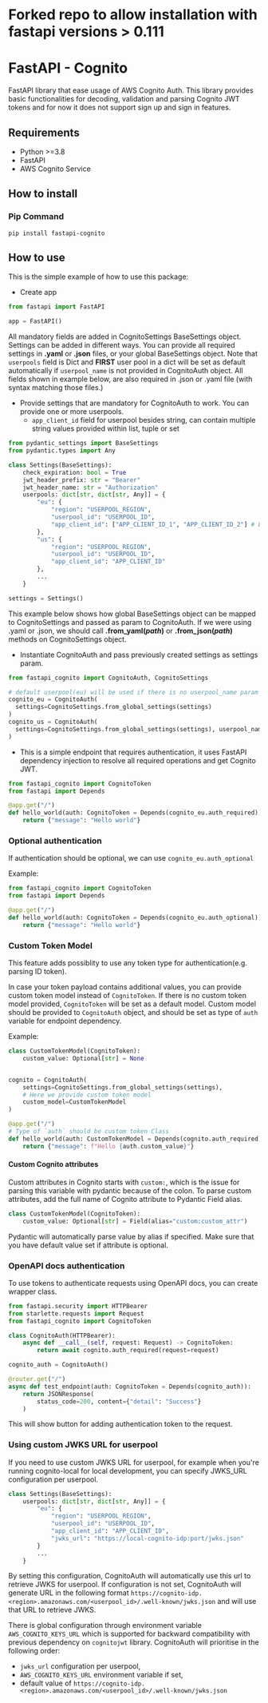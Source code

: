# Forked repo to allow installation with fastapi versions > 0.111

# FastAPI - Cognito
FastAPI library that ease usage of AWS Cognito Auth.
This library provides basic functionalities for decoding, validation and parsing
Cognito JWT tokens and for now it does not support sign up and sign in features.

## Requirements

* Python >=3.8
* FastAPI 
* AWS Cognito Service

## How to install
### Pip Command
```
pip install fastapi-cognito
```
## How to use
This is the simple example of how to use this package:
* Create app

```python
from fastapi import FastAPI

app = FastAPI()
```
  
All mandatory fields are added in CognitoSettings
BaseSettings object. Settings can be added in different ways.
You can provide all required settings in **.yaml** or **.json** files,
or your global BaseSettings object. Note that `userpools` field is Dict and
**FIRST** user pool in a dict will be set as default automatically if
`userpool_name` is not provided in CognitoAuth object.
All fields shown in example below, are also required in .json or .yaml file
(with syntax matching those files.)

* Provide settings that are mandatory for CognitoAuth to work. You can provide
one or more userpools.
  * `app_client_id` field for userpool besides string, can contain multiple string values provided within 
    list, tuple or set

```python
from pydantic_settings import BaseSettings
from pydantic.types import Any

class Settings(BaseSettings):
    check_expiration: bool = True
    jwt_header_prefix: str = "Bearer"
    jwt_header_name: str = "Authorization"
    userpools: dict[str, dict[str, Any]] = {
        "eu": {
            "region": "USERPOOL_REGION",
            "userpool_id": "USERPOOL_ID",
            "app_client_id": ["APP_CLIENT_ID_1", "APP_CLIENT_ID_2"] # Example with multiple ids
        },
        "us": {
            "region": "USERPOOL_REGION",
            "userpool_id": "USERPOOL_ID",
            "app_client_id": "APP_CLIENT_ID"
        },
        ...
    }

settings = Settings()
```
  
This example below shows how global BaseSettings object can be mapped to
CognitoSettings and passed as param to CognitoAuth.
If we were using .yaml or .json, we should call **.from_yaml(_path_)** or
**.from_json(_path_)** methods on CognitoSettings object.

* Instantiate CognitoAuth and pass previously created settings as settings param.
  
```python
from fastapi_cognito import CognitoAuth, CognitoSettings

# default userpool(eu) will be used if there is no userpool_name param provided.
cognito_eu = CognitoAuth(
  settings=CognitoSettings.from_global_settings(settings)
)
cognito_us = CognitoAuth(
  settings=CognitoSettings.from_global_settings(settings), userpool_name="us"
)
```

* This is a simple endpoint that requires authentication, it uses FastAPI 
dependency injection to resolve all required operations and get Cognito JWT.
  
```python
from fastapi_cognito import CognitoToken
from fastapi import Depends

@app.get("/")
def hello_world(auth: CognitoToken = Depends(cognito_eu.auth_required)):
    return {"message": "Hello world"}
```

### Optional authentication

If authentication should be optional, we can use ```cognito_eu.auth_optional```

Example:
```python
from fastapi_cognito import CognitoToken
from fastapi import Depends

@app.get("/")
def hello_world(auth: CognitoToken = Depends(cognito_eu.auth_optional)):
    return {"message": "Hello world"}
```

### Custom Token Model
This feature adds possiblity to use any token type for authentication(e.g. parsing ID token).

In case your token payload contains additional values, you can provide custom
token model instead of `CognitoToken`. If there is no custom token model
provided, `CognitoToken` will be set as a default model. Custom model should
be provided to `CognitoAuth` object, and should be set as type of `auth` 
variable for endpoint dependency.

Example:
```python
class CustomTokenModel(CognitoToken):
    custom_value: Optional[str] = None


cognito = CognitoAuth(
    settings=CognitoSettings.from_global_settings(settings),
    # Here we provide custom token model
    custom_model=CustomTokenModel
)

@app.get("/")
# Type of `auth` should be custom token Class
def hello_world(auth: CustomTokenModel = Depends(cognito.auth_required)):
    return {"message": f"Hello {auth.custom_value}"}
```

#### Custom Cognito attributes
Custom attributes in Cognito starts with `custom:`, which is the issue for 
parsing this variable with pydantic because of the colon. To parse custom 
attributes, add the full name of Cognito attribute to Pydantic Field alias.

```python
class CustomTokenModel(CognitoToken):
    custom_value: Optional[str] = Field(alias="custom:custom_attr")
```
Pydantic will automatically parse value by alias if specified. Make sure that
you have default value set if attribute is optional.

### OpenAPI docs authentication 
To use tokens to authenticate requests using OpenAPI docs, you can
create wrapper class. 
```python
from fastapi.security import HTTPBearer
from starlette.requests import Request
from fastapi_cognito import CognitoToken

class CognitoAuth(HTTPBearer):
    async def __call__(self, request: Request) -> CognitoToken:
        return await cognito.auth_required(request=request)

cognito_auth = CognitoAuth()

@router.get("/")
async def test_endpoint(auth: CognitoToken = Depends(cognito_auth)):
    return JSONResponse(
        status_code=200, content={"detail": "Success"}
    )
```
This will show button for adding authentication token to the request.

### Using custom JWKS URL for userpool
If you need to use custom JWKS URL for userpool, for example when you're running
cognito-local for local development, you can specify JWKS_URL configuration per
userpool. 
```python
class Settings(BaseSettings):
    userpools: dict[str, dict[str, Any]] = {
        "eu": {
            "region": "USERPOOL_REGION",
            "userpool_id": "USERPOOL_ID",
            "app_client_id": "APP_CLIENT_ID",
            "jwks_url": "https://local-cognito-idp:port/jwks.json"
        }
        ...
    }
```
By setting this configuration, CognitoAuth will automatically use this url to
retrieve JWKS for userpool. If configuration is not set, CognitoAuth will 
generate URL in the following format 
`https://cognito-idp.<region>.amazonaws.com/<userpool_id>/.well-known/jwks.json`
and will use that URL to retrieve JWKS.

There is global configuration through environment variable 
`AWS_COGNITO_KEYS_URL` which is supported for backward 
compatibility with previous dependency on `cognitojwt` library. 
CognitoAuth will prioritise in the following order:
* `jwks_url` configuration per userpool,
* `AWS_COGNITO_KEYS_URL` environment variable if set,
* default value of `https://cognito-idp.<region>.amazonaws.com/<userpool_id>/.well-known/jwks.json`

